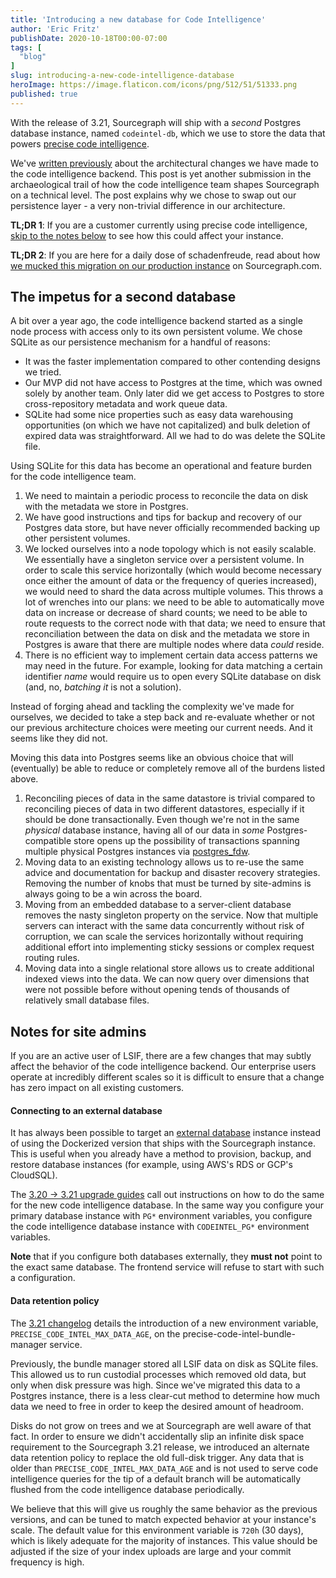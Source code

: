 ```yaml
---
title: 'Introducing a new database for Code Intelligence'
author: 'Eric Fritz'
publishDate: 2020-10-18T00:00-07:00
tags: [
  "blog"
]
slug: introducing-a-new-code-intelligence-database
heroImage: https://image.flaticon.com/icons/png/512/51/51333.png
published: true
---
```


With the release of 3.21, Sourcegraph will ship with a _second_ Postgres database instance, named `codeintel-db`, which we use to store the data that powers [precise code intelligence](https://docs.sourcegraph.com/code_intelligence/explanations/precise_code_intelligence).

We've [written previously](https://about.sourcegraph.com/blog/evolution-of-the-precise-code-intel-backend/) about the architectural changes we have made to the code intelligence backend. This post is yet another submission in the archaeological trail of how the code intelligence team shapes Sourcegraph on a technical level. The post explains why we chose to swap out our persistence layer - a very non-trivial difference in our architecture.

**TL;DR 1**: If you are a customer currently using precise code intelligence, [skip to the notes below](#notes-for-site-admins) to see how this could affect your instance.

**TL;DR 2**: If you are here for a daily dose of schadenfreude, read about how [we mucked this migration on our production instance](https://eric-fritz.com/articles/migrating-to-postgres/) on Sourcegraph.com.

## The impetus for a second database

A bit over a year ago, the code intelligence backend started as a single node process with access only to its own persistent volume. We chose SQLite as our persistence mechanism for a handful of reasons:

- It was the faster implementation compared to other contending designs we tried.
- Our MVP did not have access to Postgres at the time, which was owned solely by another team. Only later did we get access to Postgres to store cross-repository metadata and work queue data.
- SQLite had some nice properties such as easy data warehousing opportunities (on which we have not capitalized) and bulk deletion of expired data was straightforward. All we had to do was delete the SQLite file.

Using SQLite for this data has become an operational and feature burden for the code intelligence team.

1. We need to maintain a periodic process to reconcile the data on disk with the metadata we store in Postgres.
2. We have good instructions and tips for backup and recovery of our Postgres data store, but have never officially recommended backing up other persistent volumes.
3. We locked ourselves into a node topology which is not easily scalable. We essentially have a singleton service over a persistent volume. In order to scale this service horizontally (which would become necessary once either the amount of data or the frequency of queries increased), we would need to shard the data across multiple volumes. This throws a lot of wrenches into our plans: we need to be able to automatically move data on increase or decrease of shard counts; we need to be able to route requests to the correct node with that data; we need to ensure that reconciliation between the data on disk and the metadata we store in Postgres is aware that there are multiple nodes where data _could_ reside.
4. There is no efficient way to implement certain data access patterns we may need in the future. For example, looking for data matching a certain identifier _name_ would require us to open every SQLite database on disk (and, no, _batching it_ is not a solution).

Instead of forging ahead and tackling the complexity we've made for ourselves, we decided to take a step back and re-evaluate whether or not our previous architecture choices were meeting our current needs. And it seems like they did not.

Moving this data into Postgres seems like an obvious choice that will (eventually) be able to reduce or completely remove all of the burdens listed above.

1. Reconciling pieces of data in the same datastore is trivial compared to reconciling pieces of data in two different datastores, especially if it should be done transactionally. Even though we're not in the same _physical_ database instance, having all of our data in _some_ Postgres-compatible store opens up the possibility of transactions spanning multiple physical Postgres instances via [postgres_fdw](https://www.postgresql.org/docs/12/postgres-fdw.html#id-1.11.7.42.12).
2. Moving data to an existing technology allows us to re-use the same advice and documentation for backup and disaster recovery strategies. Removing the number of knobs that must be turned by site-admins is always going to be a win across the board.
3. Moving from an embedded database to a server-client database removes the nasty singleton property on the service. Now that multiple servers can interact with the same data concurrently without risk of corruption, we can scale the services horizontally without requiring additional effort into implementing sticky sessions or complex request routing rules.
4. Moving data into a single relational store allows us to create additional indexed views into the data. We can now query over dimensions that were not possible before without opening tends of thousands of relatively small database files.

## Notes for site admins

If you are an active user of LSIF, there are a few changes that may subtly affect the behavior of the code intelligence backend. Our enterprise users operate at incredibly different scales so it is difficult to ensure that a change has zero impact on all existing customers.

#### Connecting to an external database

It has always been possible to target an [external database](https://docs.sourcegraph.com/admin/external_database) instance instead of using the Dockerized version that ships with the Sourcegraph instance. This is useful when you already have a method to provision, backup, and restore database instances (for example, using AWS's RDS or GCP's CloudSQL).

The [3.20 -> 3.21 upgrade guides](https://docs.sourcegraph.com/admin/updates) call out instructions on how to do the same for the new code intelligence database. In the same way you configure your primary database instance with `PG*` environment variables, you configure the code intelligence database instance with `CODEINTEL_PG*` environment variables.

**Note** that if you configure both databases externally, they **must not** point to the exact same database. The frontend service will refuse to start with such a configuration.

#### Data retention policy

The [3.21 changelog](https://github.com/sourcegraph/sourcegraph/blob/3.21/CHANGELOG.md) details the introduction of a new environment variable, `PRECISE_CODE_INTEL_MAX_DATA_AGE`, on the precise-code-intel-bundle-manager service.

Previously, the bundle manager stored all LSIF data on disk as SQLite files. This allowed us to run custodial processes which removed old data, but only when disk pressure was high. Since we've migrated this data to a Postgres instance, there is a less clear-cut method to determine how much data we need to free in order to keep the desired amount of headroom.

Disks do not grow on trees and we at Sourcegraph are well aware of that fact. In order to ensure we didn't accidentally slip an infinite disk space requirement to the Sourcegraph 3.21 release, we introduced an alternate data retention policy to replace the old full-disk trigger. Any data that is older than `PRECISE_CODE_INTEL_MAX_DATA_AGE` and is not used to serve code intelligence queries for the tip of a default branch will be automatically flushed from the code intelligence database periodically.

We believe that this will give us roughly the same behavior as the previous versions, and can be tuned to match expected behavior at your instance's scale. The default value for this environment variable is `720h` (30 days), which is likely adequate for the majority of instances. This value should be adjusted if the size of your index uploads are large and your commit frequency is high.
